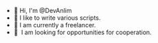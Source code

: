 - 👋 Hi, I'm @DevAnlim
- 👀 I like to write various scripts.
- 🌱 I am currently a freelancer.
- 💞 ️ I am looking for opportunities for cooperation.

<!---
DevAnlim/DevAnlim is a ✨ special ✨ repository because its `README.md` (this file) appears on your GitHub profile.
You can click the Preview link to take a look at your changes.
--->
